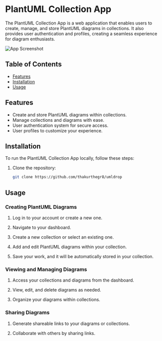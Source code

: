 # PlantUML Collection App

The PlantUML Collection App is a web application that enables users to create, manage, and store PlantUML diagrams in collections. It also provides user authentication and profiles, creating a seamless experience for diagram enthusiasts.

![App Screenshot](https://github.com/thakurthegr8/umldrop/blob/main/public/UMLDROP%20-%20Google%20Chrome%202023-09-06%2020-51-31-min.gif?raw=true)

## Table of Contents

- [Features](#features)
- [Installation](#installation)
- [Usage](#usage)

## Features

- Create and store PlantUML diagrams within collections.
- Manage collections and diagrams with ease.
- User authentication system for secure access.
- User profiles to customize your experience.

## Installation

To run the PlantUML Collection App locally, follow these steps:

1. Clone the repository:
   ```bash
   git clone https://github.com/thakurthegr8/umldrop
   
## Usage

### Creating PlantUML Diagrams

1. Log in to your account or create a new one.

2. Navigate to your dashboard.

3. Create a new collection or select an existing one.

4. Add and edit PlantUML diagrams within your collection.

5. Save your work, and it will be automatically stored in your collection.

### Viewing and Managing Diagrams

1. Access your collections and diagrams from the dashboard.

2. View, edit, and delete diagrams as needed.

3. Organize your diagrams within collections.

### Sharing Diagrams

1. Generate shareable links to your diagrams or collections.

2. Collaborate with others by sharing links.

